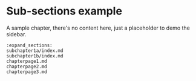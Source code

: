 # Sub-sections example

A sample chapter, there's no content here, just a placeholder to demo the sidebar.

```{toctree}
:expand_sections:
subchapter1a/index.md
subchapter1b/index.md
chapterpage1.md
chapterpage2.md
chapterpage3.md
```